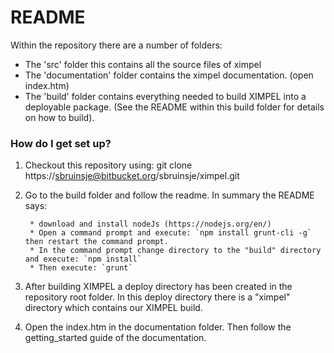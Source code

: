 # README #

Within the repository there are a number of folders:

* The 'src' folder this contains all the source files of ximpel
* The 'documentation' folder contains the ximpel documentation. (open index.htm)
* The 'build' folder contains everything needed to build XIMPEL into a deployable package. (See the README within this build folder for details on how to build).

### How do I get set up? ###

1. Checkout this repository using:
git clone https://sbruinsje@bitbucket.org/sbruinsje/ximpel.git

2. Go to the build folder and follow the readme. In summary the README says:

        * download and install nodeJs (https://nodejs.org/en/)
        * Open a command prompt and execute: `npm install grunt-cli -g` then restart the command prompt.
        * In the command prompt change directory to the "build" directory and execute: `npm install`
        * Then execute: `grunt`

3. After building XIMPEL a deploy directory has been created in the repository root folder. In this deploy directory there
   is a "ximpel" directory which contains our XIMPEL build.
   
4. Open the index.htm in the documentation folder. Then follow the getting_started guide of the documentation.